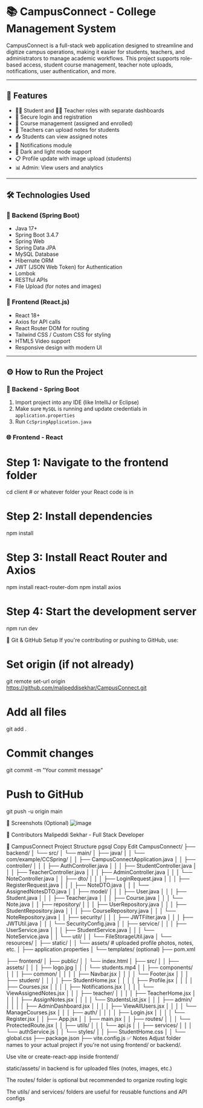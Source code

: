 # 📚 CampusConnect - College Management System

CampusConnect is a full-stack web application designed to streamline and digitize campus operations, making it easier for students, teachers, and administrators to manage academic workflows. This project supports role-based access, student course management, teacher note uploads, notifications, user authentication, and more.

---

## 🚀 Features

- 👨‍🎓 Student and 👩‍🏫 Teacher roles with separate dashboards
- 🔐 Secure login and registration
- 📘 Course management (assigned and enrolled)
- 📄 Teachers can upload notes for students
- 📥 Students can view assigned notes
- 📨 Notifications module
- 🌙 Dark and light mode support
- 📋 Profile update with image upload (students)
- 📊 Admin: View users and analytics

---

## 🛠️ Technologies Used

### 🔧 Backend (Spring Boot)
- Java 17+
- Spring Boot 3.4.7
- Spring Web
- Spring Data JPA
- MySQL Database
- Hibernate ORM
- JWT (JSON Web Token) for Authentication
- Lombok
- RESTful APIs
- File Upload (for notes and images)

### 🎨 Frontend (React.js)
- React 18+
- Axios for API calls
- React Router DOM for routing
- Tailwind CSS / Custom CSS for styling
- HTML5 Video support
- Responsive design with modern UI

---

## ⚙️ How to Run the Project

### 📁 Backend - Spring Boot

1. Import project into any IDE (like IntelliJ or Eclipse)
2. Make sure `MySQL` is running and update credentials in `application.properties`
3. Run `CcSpringApplication.java`

### 🌐 Frontend - React

# Step 1: Navigate to the frontend folder
cd client  # or whatever folder your React code is in

# Step 2: Install dependencies
npm install

# Step 3: Install React Router and Axios
npm install react-router-dom
npm install axios

# Step 4: Start the development server
npm run dev

🔁 Git & GitHub Setup
If you're contributing or pushing to GitHub, use:

# Set origin (if not already)
git remote set-url origin https://github.com/malipeddisekhar/CampusConnect.git

# Add all files
git add .

# Commit changes
git commit -m "Your commit message"

# Push to GitHub
git push -u origin main

📸 Screenshots (Optional)
![image](https://github.com/user-attachments/assets/e1ee6dc8-de50-4b12-a88c-6bd226717098)

🙌 Contributors
Malipeddi Sekhar - Full Stack Developer

📁 CampusConnect Project Structure
pgsql
Copy
Edit
CampusConnect/
├── backend/
│   └── src/
│       └── main/
│           ├── java/
│           │   └── com/example/CCSpring/
│           │       ├── CampusConnectApplication.java
│           │       ├── controller/
│           │       │   ├── AuthController.java
│           │       │   ├── StudentController.java
│           │       │   ├── TeacherController.java
│           │       │   ├── AdminController.java
│           │       │   └── NoteController.java
│           │       ├── dto/
│           │       │   ├── LoginRequest.java
│           │       │   ├── RegisterRequest.java
│           │       │   ├── NoteDTO.java
│           │       │   └── AssignedNotesDTO.java
│           │       ├── model/
│           │       │   ├── User.java
│           │       │   ├── Student.java
│           │       │   ├── Teacher.java
│           │       │   ├── Course.java
│           │       │   └── Note.java
│           │       ├── repository/
│           │       │   ├── UserRepository.java
│           │       │   ├── StudentRepository.java
│           │       │   ├── CourseRepository.java
│           │       │   └── NoteRepository.java
│           │       ├── security/
│           │       │   ├── JWTFilter.java
│           │       │   ├── JWTUtil.java
│           │       │   └── SecurityConfig.java
│           │       ├── service/
│           │       │   ├── UserService.java
│           │       │   ├── StudentService.java
│           │       │   └── NoteService.java
│           │       └── util/
│           │           └── FileStorageUtil.java
│           └── resources/
│               ├── static/
│               │   └── assets/         # uploaded profile photos, notes, etc.
│               ├── application.properties
│               └── templates/ (optional)
├── pom.xml

├── frontend/
│   ├── public/
│   │   └── index.html
│   ├── src/
│   │   ├── assets/
│   │   │   ├── logo.jpg
│   │   │   └── students.mp4
│   │   ├── components/
│   │   │   ├── common/
│   │   │   │   ├── Navbar.jsx
│   │   │   │   └── Footer.jsx
│   │   │   ├── student/
│   │   │   │   ├── StudentHome.jsx
│   │   │   │   ├── Profile.jsx
│   │   │   │   ├── Courses.jsx
│   │   │   │   ├── Notifications.jsx
│   │   │   │   └── ViewAssignedNotes.jsx
│   │   │   ├── teacher/
│   │   │   │   ├── TeacherHome.jsx
│   │   │   │   ├── AssignNotes.jsx
│   │   │   │   └── StudentsList.jsx
│   │   │   ├── admin/
│   │   │   │   ├── AdminDashboard.jsx
│   │   │   │   ├── ViewAllUsers.jsx
│   │   │   │   └── ManageCourses.jsx
│   │   │   ├── auth/
│   │   │   │   ├── Login.jsx
│   │   │   │   └── Register.jsx
│   │   ├── App.jsx
│   │   ├── main.jsx
│   │   ├── routes/
│   │   │   └── ProtectedRoute.jsx
│   │   ├── utils/
│   │   │   └── api.js
│   │   ├── services/
│   │   │   └── authService.js
│   │   └── styles/
│   │       ├── StudentHome.css
│   │       └── global.css
├── package.json
├── vite.config.js
✅ Notes
Adjust folder names to your actual project if you're not using frontend/ or backend/.

Use vite or create-react-app inside frontend/

static/assets/ in backend is for uploaded files (notes, images, etc.)

The routes/ folder is optional but recommended to organize routing logic

The utils/ and services/ folders are useful for reusable functions and API configs
